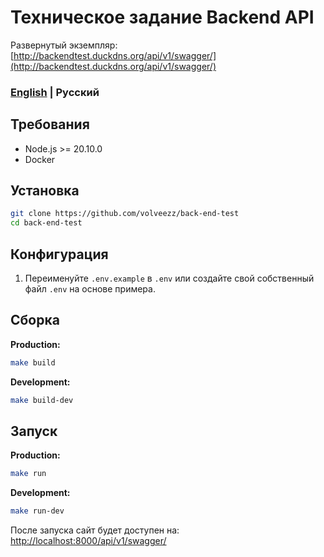 # Техническое задание Backend API

Развернутый экземпляр: [http://backendtest.duckdns.org/api/v1/swagger/](http://backendtest.duckdns.org/api/v1/swagger/)

### [English](https://github.com/volveezz/back-end-test/blob/main/README.md) | Русский

## Требования

-  Node.js >= 20.10.0
-  Docker

## Установка

```bash
git clone https://github.com/volveezz/back-end-test
cd back-end-test
```

## Конфигурация

1. Переименуйте `.env.example` в `.env` или создайте свой собственный файл `.env` на основе примера.

## Сборка

**Production:**

```bash
make build
```

**Development:**

```bash
make build-dev
```

## Запуск

**Production:**

```bash
make run
```

**Development:**

```bash
make run-dev
```

После запуска сайт будет доступен на: [http://localhost:8000/api/v1/swagger/](http://localhost:8000/api/v1/swagger/)
